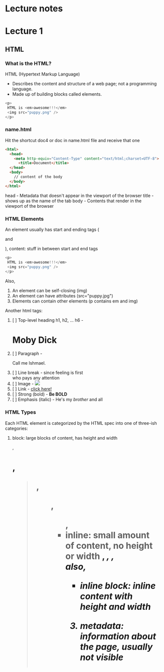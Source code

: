 # Lecture notes

# Lecture 1

## HTML

### What is the HTML?

HTML (Hypertext Markup Language)
- Describes the content and structure of a web page; not
  a programming language.
- Made up of building blocks called elements.

```javascript
<p>
 HTML is <em>awesome!!!</em>
 <img src="puppy.png" />
</p>
```


### name.html
Hit the shortcut doc4 or doc in name.html file and receive that one

```html
<html>
  <head>
    <meta http-equiv="Content-Type" content="text/html;charset=UTF-8">
      <title>Document</title>
  </head>
  <body>
    // content of the body
  </body>
</html>
```

head - Metadata that doesn't appear in the viewport of  the browser
title - shows up as the name of the tab
body - Contents that render in the viewport of the browser

### HTML Elements

An element usually has start and ending tags (<p> and </p>), content: stuff in between start and end tags

```javascript
<p>
 HTML is <em>awesome!!!</em>
 <img src="puppy.png" />
</p>
```
Also, 
1. An element can be self-closing (img)
2. An element can have attributes (src="puppy.jpg")
3. Elements can contain other elements (p contains em and img)

Another html tags:

1. [ ] Top-level heading h1, h2, ... h6  - <h1>Moby Dick</h1>
2. [ ] Paragraph - <p>Call me Ishmael.</p>
3. [ ] Line break - since feeling is first<br/> who pays any attention
4. [ ] Image - <img src="cover.png" />
5. [ ] Link - <a href="google.com">click here!</a>
6. [ ] Strong (bold) - <strong>Be BOLD</strong>
7. [ ] Emphasis (italic) - He's my <em>brother</em> and all

### HTML Types

Each HTML element is categorized by the HTML spec into one of
three-ish categories:
1. block: large blocks of content, has height and width <p>, <h1>, <blockquote>, <ol>, <ul>, <table>
2. inline: small amount of content, no height or width <a>, <em>, <strong>,<br> also,
 - inline block: inline content with height and width <img>
3. metadata: information about the page, usually not visible <title>, <meta>

### 1. Block elements:
Some info: 
- Take up the full width of the page (flows top to bottom)
- Have a height and width
- Can have block or inline elements as children
Examples are <p>, <h1>, <blockquote>, <ol>, <ul>, <table>.

Code snippet for block elements
```javascript
<h1>About vrk</h1>
<p>
 She likes <em>puppies</em>
</p>
```

### 2. Inline elements:
Some info: 
- Take up only as much width as needed (flows left to right)
- Cannot have height and width
- Cannot have a block element child
- Cannot be positioned (i.e. CSS properties like float and position do not apply to inline elements)
  - Must position its containing block element instead

  - Examples are <a>, <em>, <strong>, <br>

Code snippet for inline elements

```javascript
<strong>Web programming resources:</strong>
<a href="https://google.com://google.com">CS 193X</a>
<a href="https://developer.mozilla.org/en-US/">MDN</a>
<a href="https://google.com">Google</a>
```

#### Inline block
Examples: <img>, any element with display: inline-block;
- Take up only as much width as needed (flows left to right)
- Can have height and width
- Can have a block element as a child
- Can be positioned (i.e. CSS properties like float and position apply)


#### Meta Data
Metadata is — in its very simplest definition — data that describes data. 
For example, an HTML document is data, but HTML can also contain metadata in its <head> element that describes the document — for example who wrote it, and its summary.
Examples: <head>,  <title>.

Let's consider example below:
<meta charset="utf-8" />

This element specifies the document's character encoding — the character set that the document is permitted to use. utf-8 is a universal character set that includes pretty much any character from any human language.
If you set your character encoding to ISO-8859-1, for example (the character set for the Latin alphabet), your page rendering may appear all messed up:

#### Meta viewport tag

Unless directed otherwise via HTML or CSS cues, mobile browsers render web pages at a desktop screen width (~1000px), then "zooms out" until the entire page fits on screen.
```
<meta name="viewport" content="width=device-width, initial-scale=1">
```

### Practice 1
Go to folder practice1
Write down from scratch the sample.html


# Lecture 2

### HTML in forms


### Practice 2
Go to folder practice2
Write down from scratch the sample.html